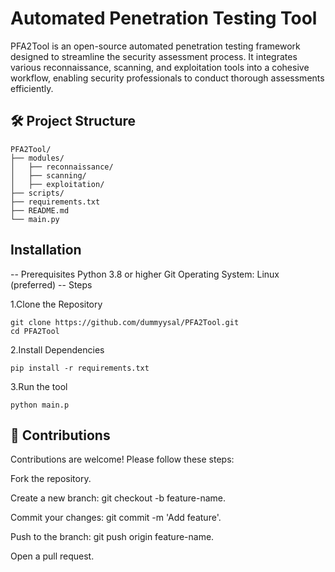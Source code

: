 # Automated Penetration Testing Tool

PFA2Tool is an open-source automated penetration testing framework designed to streamline the security assessment process. It integrates various reconnaissance, scanning, and exploitation tools into a cohesive workflow, enabling security professionals to conduct thorough assessments efficiently.

## 🛠️ Project Structure
```
PFA2Tool/
├── modules/
│   ├── reconnaissance/
│   ├── scanning/
│   ├── exploitation/
├── scripts/
├── requirements.txt
├── README.md
└── main.py
```

## Installation
-- Prerequisites
Python 3.8 or higher
Git
Operating System: Linux (preferred)
-- Steps

1.Clone the Repository
```
git clone https://github.com/dummyysal/PFA2Tool.git
cd PFA2Tool
```
2.Install Dependencies
```
pip install -r requirements.txt
```
3.Run the tool
```
python main.p
```


## 🤝 Contributions
Contributions are welcome! Please follow these steps:

Fork the repository.

Create a new branch: git checkout -b feature-name.

Commit your changes: git commit -m 'Add feature'.

Push to the branch: git push origin feature-name.

Open a pull request.

